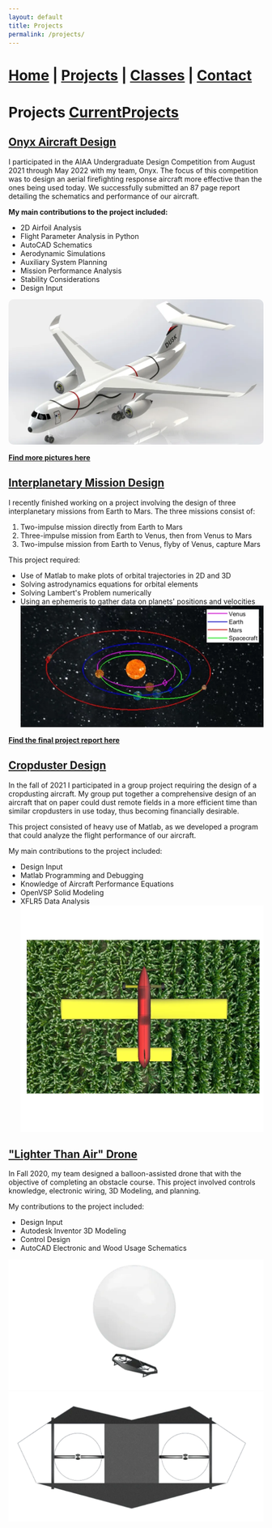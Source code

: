 ```yaml
---
layout: default
title: Projects
permalink: /projects/
---
```

# [Home](/) | [Projects](/projects/) | [Classes](/classes/) | [Contact](/contact/)
# Projects    [CurrentProjects](/currentprojects/)
## <ins>Onyx Aircraft Design</ins>
I participated in the AIAA Undergraduate Design Competition from August 2021 through May 2022 with my team, Onyx. The focus of this competition was to design an aerial firefighting response aircraft more effective than the ones being used today. We successfully submitted an 87 page report detailing the schematics and performance of our aircraft.

**My main contributions to the project included:**
- 2D Airfoil Analysis
- Flight Parameter Analysis in Python
- AutoCAD Schematics
- Aerodynamic Simulations
- Auxiliary System Planning
- Mission Performance Analysis
- Stability Considerations
- Design Input

<img src="/assets/OnyxIso.webp" alt="OnyxIso" style="border-radius: 10px;">

**[Find more pictures here](https://n-denny.github.io/onyx)**

## <ins>Interplanetary Mission Design</ins>
I recently finished working on a project involving the design of three interplanetary missions from Earth to Mars. The three missions consist of:

1. Two-impulse mission directly from Earth to Mars
2. Three-impulse mission from Earth to Venus, then from Venus to Mars
3. Two-impulse mission from Earth to Venus, flyby of Venus, capture Mars

This project required:

- Use of Matlab to make plots of orbital trajectories in 2D and 3D
- Solving astrodynamics equations for orbital elements
- Solving Lambert's Problem numerically
- Using an ephemeris to gather data on planets' positions and velocities
![IMIso](/assets/IMIso.webp)

**[Find the final project report here](https://drive.google.com/file/d/1VkXV3IWiYIIQQ4HHaULdKWCDajRY8BTB/view?usp=sharing)**

## <ins>Cropduster Design</ins>
In the fall of 2021 I participated in a group project requiring the design of a cropdusting aircraft. My group put together a comprehensive design of an aircraft that on paper could dust remote fields in a more efficient time than similar cropdusters in use today, thus becoming financially desirable.

This project consisted of heavy use of Matlab, as we developed a program that could analyze the flight performance of our aircraft.

My main contributions to the project included:
- Design Input
- Matlab Programming and Debugging
- Knowledge of Aircraft Performance Equations
- OpenVSP Solid Modeling
- XFLR5 Data Analysis
  ![CropdusterTop](/assets/CropdusterTop.webp)

## <ins>"Lighter Than Air" Drone</ins>
In Fall 2020, my team designed a balloon-assisted drone that with the objective of completing an obstacle course. This project involved controls knowledge, electronic wiring, 3D Modeling, and planning.

My contributions to the project included:
- Design Input
- Autodesk Inventor 3D Modeling
- Control Design
- AutoCAD Electronic and Wood Usage Schematics

![LTAIso](/assets/LTAIso.webp)
![LTATop](/assets/LTATop.webp)

